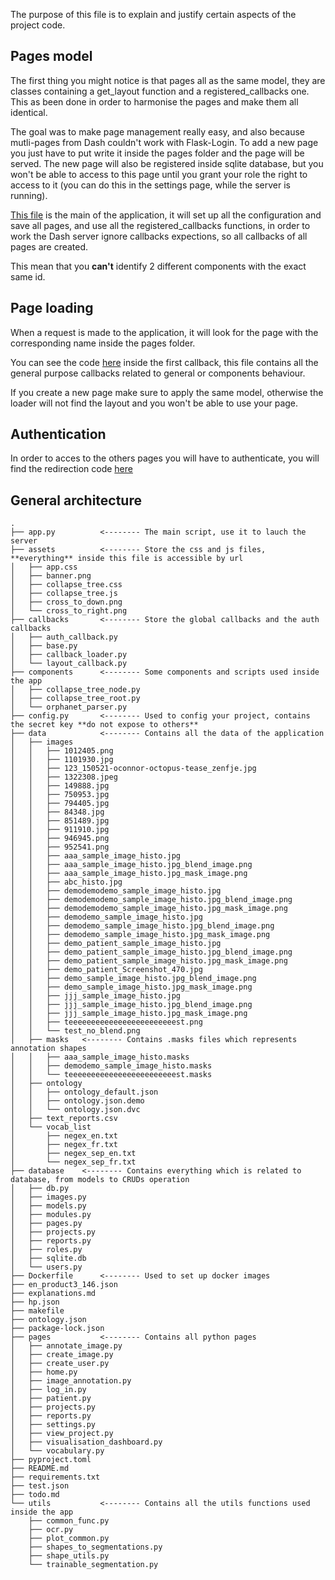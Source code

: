 The purpose of this file is to explain and justify certain aspects of the project code.

## Pages model

The first thing you might notice is that pages all as the same model, they are classes containing a get_layout function and a registered_callbacks one.
This as been done in order to harmonise the pages and make them all identical.

The goal was to make page management really easy, and also because mutli-pages from Dash couldn't work with Flask-Login.
To add a new page you just have to put write it inside the pages folder and the page will be served.
The new page will also be registered inside sqlite database, but you won't be able to access to this page until you grant your role the right to access to it (you can do this in the settings page, while the server is running).

[This file](app.py) is the main of the application, it will set up all the configuration and save all pages, and use all the registered_callbacks functions, in order to work the Dash server ignore callbacks expections, so all callbacks of all pages are created.

This mean that you **can't** identify 2 different components with the exact same id. 

## Page loading

When a request is made to the application, it will look for the page with the corresponding name inside the pages folder.

You can see the code [here](callbacks/layout_callback.py) inside the first callback, this file contains all the general purpose callbacks related to general or components behaviour.

If you create a new page make sure to apply the same model, otherwise the loader will not find the layout and you won't be able to use your page.

## Authentication

In order to acces to the others pages you will have to authenticate, you will find the redirection code [here](callbacks/auth_callback.py)

## General architecture


```
.
├── app.py          <-------- The main script, use it to lauch the server
├── assets          <-------- Store the css and js files, **everything** inside this file is accessible by url
│   ├── app.css
│   ├── banner.png
│   ├── collapse_tree.css
│   ├── collapse_tree.js
│   ├── cross_to_down.png
│   └── cross_to_right.png
├── callbacks       <-------- Store the global callbacks and the auth callbacks
│   ├── auth_callback.py
│   ├── base.py
│   ├── callback_loader.py
│   └── layout_callback.py
├── components      <-------- Some components and scripts used inside the app
│   ├── collapse_tree_node.py
│   ├── collapse_tree_root.py
│   └── orphanet_parser.py
├── config.py       <-------- Used to config your project, contains the secret key **do not expose to others**
├── data            <-------- Contains all the data of the application 
│   ├── images
│   │   ├── 1012405.png
│   │   ├── 1101930.jpg
│   │   ├── 123_150521-oconnor-octopus-tease_zenfje.jpg
│   │   ├── 1322308.jpeg
│   │   ├── 149888.jpg
│   │   ├── 750953.jpg
│   │   ├── 794405.jpg
│   │   ├── 84348.jpg
│   │   ├── 851489.jpg
│   │   ├── 911910.jpg
│   │   ├── 946945.png
│   │   ├── 952541.png
│   │   ├── aaa_sample_image_histo.jpg
│   │   ├── aaa_sample_image_histo.jpg_blend_image.png
│   │   ├── aaa_sample_image_histo.jpg_mask_image.png
│   │   ├── abc_histo.jpg
│   │   ├── demodemodemo_sample_image_histo.jpg
│   │   ├── demodemodemo_sample_image_histo.jpg_blend_image.png
│   │   ├── demodemodemo_sample_image_histo.jpg_mask_image.png
│   │   ├── demodemo_sample_image_histo.jpg
│   │   ├── demodemo_sample_image_histo.jpg_blend_image.png
│   │   ├── demodemo_sample_image_histo.jpg_mask_image.png
│   │   ├── demo_patient_sample_image_histo.jpg
│   │   ├── demo_patient_sample_image_histo.jpg_blend_image.png
│   │   ├── demo_patient_sample_image_histo.jpg_mask_image.png
│   │   ├── demo_patient_Screenshot_470.jpg
│   │   ├── demo_sample_image_histo.jpg_blend_image.png
│   │   ├── demo_sample_image_histo.jpg_mask_image.png
│   │   ├── jjj_sample_image_histo.jpg
│   │   ├── jjj_sample_image_histo.jpg_blend_image.png
│   │   ├── jjj_sample_image_histo.jpg_mask_image.png
│   │   ├── teeeeeeeeeeeeeeeeeeeeeeeest.png
│   │   └── test_no_blend.png
│   ├── masks   <-------- Contains .masks files which represents annotation shapes  
│   │   ├── aaa_sample_image_histo.masks
│   │   ├── demodemo_sample_image_histo.masks
│   │   └── teeeeeeeeeeeeeeeeeeeeeeeest.masks
│   ├── ontology
│   │   ├── ontology_default.json
│   │   ├── ontology.json.demo
│   │   └── ontology.json.dvc
│   ├── text_reports.csv
│   └── vocab_list
│       ├── negex_en.txt
│       ├── negex_fr.txt
│       ├── negex_sep_en.txt
│       └── negex_sep_fr.txt
├── database    <-------- Contains everything which is related to database, from models to CRUDs operation
│   ├── db.py
│   ├── images.py
│   ├── models.py
│   ├── modules.py
│   ├── pages.py
│   ├── projects.py
│   ├── reports.py
│   ├── roles.py
│   ├── sqlite.db
│   └── users.py
├── Dockerfile      <-------- Used to set up docker images
├── en_product3_146.json
├── explanations.md
├── hp.json
├── makefile
├── ontology.json
├── package-lock.json
├── pages           <-------- Contains all python pages
│   ├── annotate_image.py
│   ├── create_image.py
│   ├── create_user.py
│   ├── home.py
│   ├── image_annotation.py
│   ├── log_in.py
│   ├── patient.py
│   ├── projects.py
│   ├── reports.py
│   ├── settings.py
│   ├── view_project.py
│   ├── visualisation_dashboard.py
│   └── vocabulary.py
├── pyproject.toml
├── README.md
├── requirements.txt
├── test.json
├── todo.md
└── utils           <-------- Contains all the utils functions used inside the app
    ├── common_func.py
    ├── ocr.py
    ├── plot_common.py
    ├── shapes_to_segmentations.py
    ├── shape_utils.py
    └── trainable_segmentation.py

```
